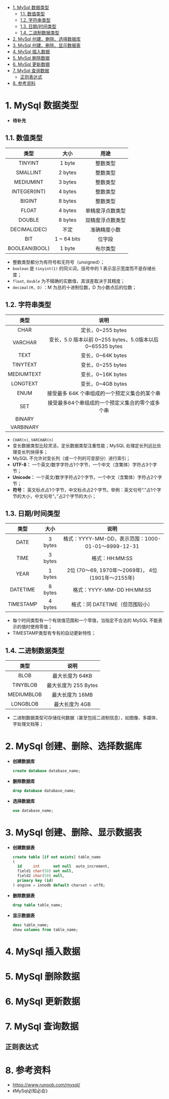 - [1. MySql 数据类型](#1-mysql-数据类型)
  - [1.1. 数值类型](#11-数值类型)
  - [1.2. 字符串类型](#12-字符串类型)
  - [1.3. 日期/时间类型](#13-日期时间类型)
  - [1.4. 二进制数据类型](#14-二进制数据类型)
- [2. MySql 创建、删除、选择数据库](#2-mysql-创建删除选择数据库)
- [3. MySql 创建、删除、显示数据表](#3-mysql-创建删除显示数据表)
- [4. MySql 插入数据](#4-mysql-插入数据)
- [5. MySql 删除数据](#5-mysql-删除数据)
- [6. MySql 更新数据](#6-mysql-更新数据)
- [7. MySql 查询数据](#7-mysql-查询数据)
  - [正则表达式](#正则表达式)
- [8. 参考资料](#8-参考资料)

# 1. MySql 数据类型

- **待补充**

## 1.1. 数值类型

|     类型      |    大小     |       用途       |
| :-----------: | :---------: | :--------------: |
|    TINYINT    |   1 byte    |     整数类型     |
|   SMALLINT    |   2 bytes   |     整数类型     |
|   MEDIUMINT   |   3 bytes   |     整数类型     |
| INTEGER(INT)  |   4 bytes   |     整数类型     |
|    BIGINT     |   8 bytes   |     整数类型     |
|     FLOAT     |   4 bytes   | 单精度浮点数类型 |
|    DOUBLE     |   8 bytes   | 双精度浮点数类型 |
| DECIMAL(DEC)  |    不定     |   准确精度小数   |
|      BIT      | 1 ~ 64 bits |      位字段      |
| BOOLEAN(BOOL) |   1 byte    |     布尔类型     |

- 整数类型都分为有符号和无符号（unsigned）；
- `boolean` 是 `tinyint(1)` 的同义词，括号中的 1 表示显示宽度而不是存储长度；
- `float`, `double` 为不精确的实数值，其误差取决于其精度；
- `decimal(M, D)` ：M 为总的十进制位数，D 为小数点后的位数；

## 1.2. 字符串类型

|    类型    |                           说明                            |
| :--------: | :-------------------------------------------------------: |
|    CHAR    |                     定长，0~255 bytes                     |
|  VARCHAR   | 变长，5.0 版本以前 0~255 bytes，5.0版本以后 0~65535 bytes |
|    TEXT    |                     变长，0~64K bytes                     |
|  TINYTEXT  |                     变长，0~255 bytes                     |
| MEDIUMTEXT |                     变长，0~16K bytes                     |
|  LONGTEXT  |                     变长，0~4GB bytes                     |
|    ENUM    |       接受最多 64K 个串组成的一个预定义集合的某个串       |
|    SET     |     接受最多64个串组成的一个预定义集合的零个或多个串      |
|   BINARY   |                                                           |
| VARBINARY  |                                                           |

- `CHAR(n)`, `VARCHAR(n)`
- 变长数据类型比较灵活，定长数据类型注重性能；MySQL 处理定长列远比处理变长列快得多；
- MySQL 不允许对变长列（或一个列的可变部分）进行索引；
- **UTF-8：** 一个英文/数字字符占1个字节，一个中文（含繁体）字符占3个字节；
- **Unicode：** 一个英文/数字字符占2个字节，一个中文（含繁体）字符占2个字节；
- **符号：** 英文标点占1个字节，中文标点占2个字节。举例：英文句号“.”占1个字节的大小，中文句号“。”占2个字节的大小；

## 1.3. 日期/时间类型

|   类型    |  大小   |                        说明                         |
| :-------: | :-----: | :-------------------------------------------------: |
|   DATE    | 3 bytes | 格式：YYYY-MM-DD，表示范围：1000-01-01～9999-12-31  |
|   TIME    | 3 bytes |                   格式：HH:MM:SS                    |
|   YEAR    | 1 bytes | 2位 (70～69, 1970年～2069年)， 4位 (1901年～2155年) |
| DATETIME  | 8 bytes |              格式：YYYY-MM-DD HH:MM:SS              |
| TIMESTAMP | 4 bytes |           格式：同 DATETIME（但范围较小）           |

- 每个时间类型有一个有效值范围和一个零值，当指定不合法的 MySQL 不能表示的值时使用零值；
- TIMESTAMP类型有专有的自动更新特性；

## 1.4. 二进制数据类型

|    类型    |         说明         |
| :--------: | :------------------: |
|    BLOB    |   最大长度为 64KB    |
|  TINYBLOB  | 最大长度为 255 Bytes |
| MEDIUMBLOB |   最大长度为 16MB    |
|  LONGBLOB  |    最大长度为 4GB    |

- 二进制数据类型可存储任何数据（甚至包括二进制信息），如图像、多媒体、字处理文档等；

# 2. MySql 创建、删除、选择数据库

- **创建数据库**

  ```sql {class=line-numbers}
  create database database_name;
  ```

- **删除数据库**

  ```sql {class=line-numbers}
  drop database database_name;
  ```

- **选择数据库**

  ```sql {class=line-numbers}
  use database_name;
  ```

# 3. MySql 创建、删除、显示数据表

- **创建数据表**

  ```sql {class=line-numbers}
  create table [if not exists] table_name 
  (
    id     int      not null  auto_increment,
    field1 char(50) not null,
    field2 char(50) null,
    primary key (id)
  ) engine = innodb default charset = utf8;
  ```

- **删除数据表**

  ```sql {class=line-numbers}
  drop table table_name;
  ```

- **显示数据表**

  ```sql {class=line-numbers}
  desc table_name;
  show columns from table_name;
  ```

# 4. MySql 插入数据

# 5. MySql 删除数据

# 6. MySql 更新数据

# 7. MySql 查询数据

## 正则表达式

# 8. 参考资料

- <https://www.runoob.com/mysql/>
- 《MySql必知必会》
